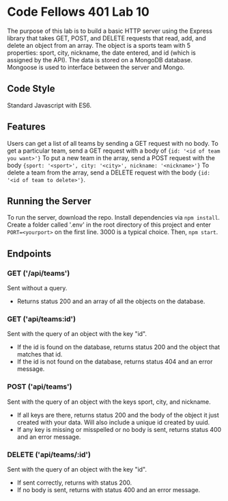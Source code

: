 # Code Fellows 401 Lab 10
The purpose of this lab is to build a basic HTTP server using the Express library that takes GET, POST, and DELETE requests that read, add, and delete an object from an array.  The object is a sports team with 5 properties: sport, city, nickname, the date entered, and id (which is assigned by the API).  The data is stored on a MongoDB database.  Mongoose is used to interface between the server and Mongo.

## Code Style
Standard Javascript with ES6.

## Features
Users can get a list of all teams by sending a GET request with no body.  To get a particular team, send a GET request with a body of ```{id: '<id of team you want>'}```
To put a new team in the array, send a POST request with the body ```{sport: '<sport>', city: '<city>', nickname: '<nickname>'}```
To delete a team from the array, send a DELETE request with the body ```{id: '<id of team to delete>'}```.

## Running the Server
To run the server, download the repo.  Install dependencies via ```npm install```.  Create a folder called '.env' in the root directory of this project and enter ```PORT=<yourport>``` on the first line.  3000 is a typical choice.  Then, ```npm start```.

## Endpoints

### GET ('/api/teams')
Sent without a query.  
* Returns status 200 and an array of all the objects on the database.

### GET ('api/teams:id')
Sent with the query of an object with the key "id".  
* If the id is found on the database, returns status 200 and the object that matches that id.  
* If the id is not found on the database, returns status 404 and an error message.

### POST ('api/teams')
Sent with the query of an object with the keys sport, city, and nickname.
* If all keys are there, returns status 200 and the body of the object it just created with your data.  Will also include a unique id created by uuid.
* If any key is missing or misspelled or no body is sent, returns status 400 and an error message.

### DELETE ('api/teams/:id')
Sent with the query of an object with the key "id".
* If sent correctly, returns with status 200.
* If no body is sent, returns with status 400 and an error message.
